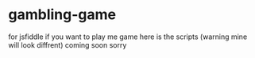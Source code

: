 # gambling-game
for jsfiddle
  if you want to play me game here is the scripts (warning mine will look diffrent)
  coming soon sorry
